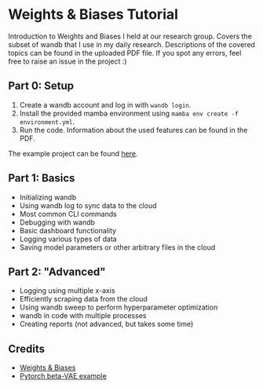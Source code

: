 # Weights & Biases Tutorial

Introduction to Weights and Biases I held at our research group. Covers the subset of wandb that I use in my daily research.
Descriptions of the covered topics can be found in the uploaded PDF file.
If you spot any errors, feel free to raise an issue in the project :)

## Part 0: Setup

1. Create a wandb account and log in with `wandb login`.
2. Install the provided mamba environment using `mamba env create -f environment.yml`.
3. Run the code. Information about the used features can be found in the PDF.

The example project can be found [here](https://wandb.ai/timo_kk/Wandb%20Tutorial).

## Part 1: Basics

- Initializing wandb
- Using wandb log to sync data to the cloud
- Most common CLI commands
- Debugging with wandb
- Basic dashboard functionality
- Logging various types of data
- Saving model parameters or other arbitrary files in the cloud

## Part 2: "Advanced"

- Logging using multiple x-axis
- Efficiently scraping data from the cloud
- Using wandb sweep to perform hyperparameter optimization
- wandb in code with multiple processes
- Creating reports (not advanced, but takes some time)

## Credits

- [Weights & Biases](https://wandb.ai/site)
- [Pytorch beta-VAE example](https://github.com/pytorch/examples/tree/main/vae)
